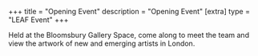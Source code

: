 +++
title = "Opening Event"
description = "Opening Event"
[extra]
type = "LEAF Event"
+++

Held at the Bloomsbury Gallery Space, come along to meet the team and view the artwork of new and emerging artists in London.

<!-- more -->
